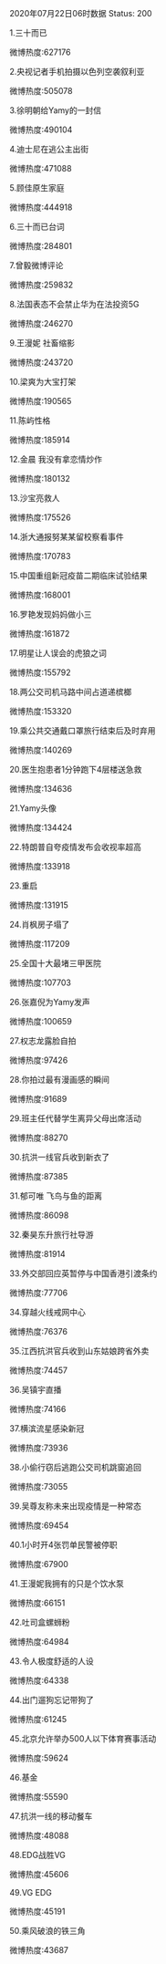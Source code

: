 2020年07月22日06时数据
Status: 200

1.三十而已

微博热度:627176

2.央视记者手机拍摄以色列空袭叙利亚

微博热度:505078

3.徐明朝给Yamy的一封信

微博热度:490104

4.迪士尼在逃公主出街

微博热度:471088

5.顾佳原生家庭

微博热度:444918

6.三十而已台词

微博热度:284801

7.曾毅微博评论

微博热度:259832

8.法国表态不会禁止华为在法投资5G

微博热度:246270

9.王漫妮 社畜缩影

微博热度:243720

10.梁爽为大宝打架

微博热度:190565

11.陈屿性格

微博热度:185914

12.金晨 我没有拿恋情炒作

微博热度:180132

13.沙宝亮救人

微博热度:175526

14.浙大通报努某某留校察看事件

微博热度:170783

15.中国重组新冠疫苗二期临床试验结果

微博热度:168001

16.罗艳发现妈妈做小三

微博热度:161872

17.明星让人误会的虎狼之词

微博热度:155792

18.两公交司机马路中间占道递槟榔

微博热度:153320

19.乘公共交通戴口罩旅行结束后及时弃用

微博热度:140269

20.医生抱患者1分钟跑下4层楼送急救

微博热度:134636

21.Yamy头像

微博热度:134424

22.特朗普自夸疫情发布会收视率超高

微博热度:133918

23.重启

微博热度:131915

24.肖枫房子塌了

微博热度:117209

25.全国十大最堵三甲医院

微博热度:107703

26.张嘉倪为Yamy发声

微博热度:100659

27.权志龙露脸自拍

微博热度:97426

28.你拍过最有漫画感的瞬间

微博热度:91689

29.班主任代替学生离异父母出席活动

微博热度:88270

30.抗洪一线官兵收到新衣了

微博热度:87385

31.郁可唯 飞鸟与鱼的距离

微博热度:86098

32.秦昊东升旅行社导游

微博热度:81914

33.外交部回应英暂停与中国香港引渡条约

微博热度:77706

34.穿越火线戒网中心

微博热度:76376

35.江西抗洪官兵收到山东姑娘跨省外卖

微博热度:74457

36.吴镇宇直播

微博热度:74166

37.横滨流星感染新冠

微博热度:73936

38.小偷行窃后逃跑公交司机跳窗追回

微博热度:73055

39.吴尊友称未来出现疫情是一种常态

微博热度:69454

40.1小时开4张罚单民警被停职

微博热度:67900

41.王漫妮我拥有的只是个饮水泵

微博热度:66151

42.吐司盒螺蛳粉

微博热度:64984

43.令人极度舒适的人设

微博热度:64338

44.出门遛狗忘记带狗了

微博热度:61245

45.北京允许举办500人以下体育赛事活动

微博热度:59624

46.基金

微博热度:55590

47.抗洪一线的移动餐车

微博热度:48088

48.EDG战胜VG

微博热度:45606

49.VG EDG

微博热度:45191

50.乘风破浪的铁三角

微博热度:43687

